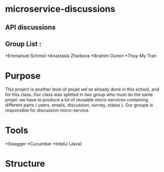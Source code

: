 # microservice-discussions
## API discussions
## Group List :
*Emmanuel Schmid
*Anastasia Zharkova
*Ibrahim Ounon
*Thuy-My Tran

# Purpose
This project is another level of projet we've already done in this school, and for this class. Our class was splitted in two group who must do the same projet: we have to produce a kit of reusable micro-services containing different parts ( users, emails, discussion, survey, status ). Our groupe is responsible for discussion micro-service. 

# Tools 
*Swagger
*Cucumber
*InteliJ (Java)

# Structure
